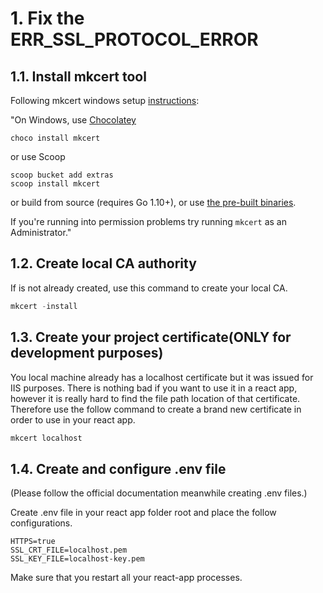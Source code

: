 # 1. Fix the ERR_SSL_PROTOCOL_ERROR

## 1.1. Install mkcert tool

Following mkcert windows setup [instructions](https://github.com/FiloSottile/mkcert#windows):

"On Windows, use [Chocolatey](https://chocolatey.org)

```
choco install mkcert
```

or use Scoop

```
scoop bucket add extras
scoop install mkcert
```

or build from source (requires Go 1.10+), or use [the pre-built binaries](https://github.com/FiloSottile/mkcert/releases).

If you're running into permission problems try running `mkcert` as an Administrator."

## 1.2. Create local CA authority

If is not already created, use this command to create your local CA.

```PowerShell
mkcert -install
```

## 1.3. Create your project certificate(ONLY for development purposes)

You local machine already has a localhost certificate but it was issued for IIS purposes. There is nothing bad if you want to use it in a react app, however it is really hard to find the file path location of that certificate. Therefore use the follow command to create a brand new certificate in order to use in your react app.

```PowerShell
mkcert localhost
```

## 1.4. Create and configure .env file

(Please follow the official documentation meanwhile creating .env files.) 

Create .env file in your react app folder root and place the follow configurations.

```
HTTPS=true
SSL_CRT_FILE=localhost.pem 
SSL_KEY_FILE=localhost-key.pem
```

Make sure that you restart all your react-app processes.